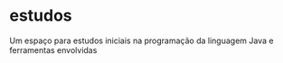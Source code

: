 # estudos
Um espaço para estudos iniciais na programação da linguagem Java e ferramentas envolvidas
